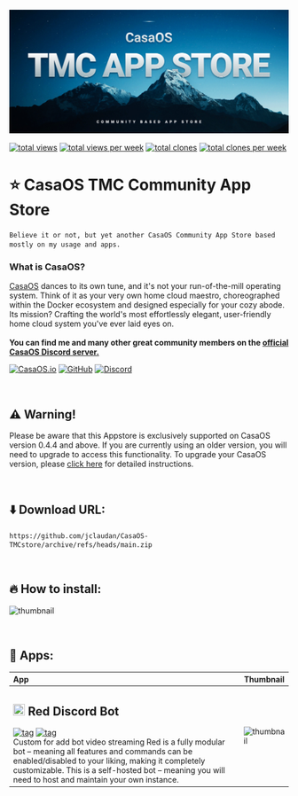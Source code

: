 ![hero](Assets/hero.jpg)

[![total views](https://raw.githubusercontent.com/mariosemes/CasaOS-TMCstore/traffic/total_views.svg)](https://github.com/mariosemes/CasaOS-TMCstore/tree/traffic#-total-traffic-data-badge)
[![total views per week](https://raw.githubusercontent.com/mariosemes/CasaOS-TMCstore/traffic/total_views_per_week.svg)](https://github.com/mariosemes/CasaOS-TMCstore/tree/traffic#-total-traffic-data-badge)
[![total clones](https://raw.githubusercontent.com/mariosemes/CasaOS-TMCstore/traffic/total_clones.svg)](https://github.com/mariosemes/CasaOS-TMCstore/tree/traffic#-total-traffic-data-badge)
[![total clones per week](https://raw.githubusercontent.com/mariosemes/CasaOS-TMCstore/traffic/total_clones_per_week.svg)](https://github.com/mariosemes/CasaOS-TMCstore/tree/traffic#-total-traffic-data-badge)

# ⭐ CasaOS TMC Community App Store
```Believe it or not, but yet another CasaOS Community App Store based mostly on my usage and apps.```

### What is CasaOS?
[CasaOS](https://www.casaos.io/) dances to its own tune, and it's not your run-of-the-mill operating system. Think of it as your very own home cloud maestro, choreographed within the Docker ecosystem and designed especially for your cozy abode. Its mission? Crafting the world's most effortlessly elegant, user-friendly home cloud system you've ever laid eyes on.
<br /><br />
**You can find me and many other great community members on the [official CasaOS Discord server.](https://discord.gg/Gx4BCEtHjx)**

[![CasaOS.io](https://img.shields.io/badge/casaos.io-3d89fc?style=for-the-badge&logo=google%20chrome&logoColor=white)](https://www.casaos.io/)
[![GitHub](https://img.shields.io/badge/github-%23121011.svg?style=for-the-badge&logo=github&logoColor=white)](https://github.com/IceWhaleTech/CasaOS)
[![Discord](https://img.shields.io/badge/Discord-%235865F2.svg?style=for-the-badge&logo=discord&logoColor=white)](https://discord.gg/Gx4BCEtHjx)

<br />

## ⚠️ Warning!

Please be aware that this Appstore is exclusively supported on CasaOS version 0.4.4 and above. If you are currently using an older version, you will need to upgrade to access this functionality. To upgrade your CasaOS version, please [click here](https://wiki.casaos.io/en/guides) for detailed instructions.

<br />

## ⬇️ Download URL:

    https://github.com/jclaudan/CasaOS-TMCstore/archive/refs/heads/main.zip

<br />

## 🔥 How to install:
![thumbnail](Assets/how-to-install.gif)

<br />

## 📱 Apps:

| App | Thumbnail |
| :-- | --- |
| <h2><img src=Apps/red-discordbot/icon.png width=21 height=21> Red Discord Bot</h2> [![tag](https://img.shields.io/badge/phasecorex/red--discordbot-full-blue?style=plastic)](https://github.com/Cog-Creators/Red-DiscordBot) [![tag](https://img.shields.io/badge/visit-project-green?style=plastic)](https://github.com/Cog-Creators/Red-DiscordBot) <br /> Custom for add bot video streaming Red is a fully modular bot – meaning all features and commands can be enabled/disabled to your liking, making it completely customizable. This is a self-hosted bot – meaning you will need to host and maintain your own instance. | ![thumbnail](Apps/red-discordbot/thumbnail.png) |
